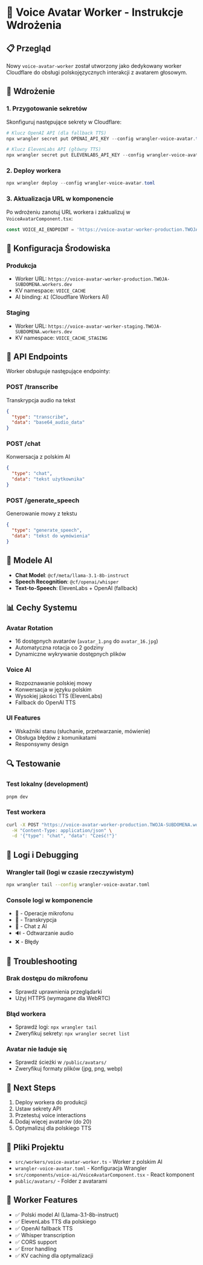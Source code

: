 # 🎯 Voice Avatar Worker - Instrukcje Wdrożenia

## 📋 Przegląd

Nowy `voice-avatar-worker` został utworzony jako dedykowany worker Cloudflare do obsługi polskojęzycznych interakcji z avatarem głosowym.

## 🚀 Wdrożenie

### 1. Przygotowanie sekretów

Skonfiguruj następujące sekrety w Cloudflare:

```powershell
# Klucz OpenAI API (dla fallback TTS)
npx wrangler secret put OPENAI_API_KEY --config wrangler-voice-avatar.toml

# Klucz ElevenLabs API (główny TTS)
npx wrangler secret put ELEVENLABS_API_KEY --config wrangler-voice-avatar.toml
```

### 2. Deploy workera

```powershell
npx wrangler deploy --config wrangler-voice-avatar.toml
```

### 3. Aktualizacja URL w komponencie

Po wdrożeniu zanotuj URL workera i zaktualizuj w `VoiceAvatarComponent.tsx`:

```typescript
const VOICE_AI_ENDPOINT = 'https://voice-avatar-worker-production.TWOJA-SUBDOMENA.workers.dev';
```

## 🔧 Konfiguracja Środowiska

### Produkcja

- Worker URL: `https://voice-avatar-worker-production.TWOJA-SUBDOMENA.workers.dev`
- KV namespace: `VOICE_CACHE`
- AI binding: `AI` (Cloudflare Workers AI)

### Staging

- Worker URL: `https://voice-avatar-worker-staging.TWOJA-SUBDOMENA.workers.dev`
- KV namespace: `VOICE_CACHE_STAGING`

## 🎤 API Endpoints

Worker obsługuje następujące endpointy:

### POST /transcribe
Transkrypcja audio na tekst
```json
{
  "type": "transcribe",
  "data": "base64_audio_data"
}
```

### POST /chat
Konwersacja z polskim AI
```json
{
  "type": "chat",
  "data": "tekst użytkownika"
}
```

### POST /generate_speech
Generowanie mowy z tekstu
```json
{
  "type": "generate_speech",
  "data": "tekst do wymówienia"
}
```

## 🤖 Modele AI

- **Chat Model**: `@cf/meta/llama-3.1-8b-instruct`
- **Speech Recognition**: `@cf/openai/whisper`
- **Text-to-Speech**: ElevenLabs + OpenAI (fallback)

## 📊 Cechy Systemu

### Avatar Rotation
- 16 dostępnych avatarów (`avatar_1.png` do `avatar_16.jpg`)
- Automatyczna rotacja co 2 godziny
- Dynamiczne wykrywanie dostępnych plików

### Voice AI
- Rozpoznawanie polskiej mowy
- Konwersacja w języku polskim
- Wysokiej jakości TTS (ElevenLabs)
- Fallback do OpenAI TTS

### UI Features
- Wskaźniki stanu (słuchanie, przetwarzanie, mówienie)
- Obsługa błędów z komunikatami
- Responsywny design

## 🔍 Testowanie

### Test lokalny (development)
```bash
pnpm dev
```

### Test workera
```bash
curl -X POST "https://voice-avatar-worker-production.TWOJA-SUBDOMENA.workers.dev" \
  -H "Content-Type: application/json" \
  -d '{"type": "chat", "data": "Cześć!"}'
```

## 📝 Logi i Debugging

### Wrangler tail (logi w czasie rzeczywistym)
```bash
npx wrangler tail --config wrangler-voice-avatar.toml
```

### Console logi w komponencie
- 🎤 - Operacje mikrofonu
- 📝 - Transkrypcja
- 💬 - Chat z AI
- 🔊 - Odtwarzanie audio
- ❌ - Błędy

## 🔧 Troubleshooting

### Brak dostępu do mikrofonu
- Sprawdź uprawnienia przeglądarki
- Użyj HTTPS (wymagane dla WebRTC)

### Błąd workera
- Sprawdź logi: `npx wrangler tail`
- Zweryfikuj sekrety: `npx wrangler secret list`

### Avatar nie ładuje się
- Sprawdź ścieżki w `/public/avatars/`
- Zweryfikuj formaty plików (jpg, png, webp)

## 🎯 Next Steps

1. Deploy workera do produkcji
2. Ustaw sekrety API
3. Przetestuj voice interactions
4. Dodaj więcej avatarów (do 20)
5. Optymalizuj dla polskiego TTS

## 📁 Pliki Projektu

- `src/workers/voice-avatar-worker.ts` - Worker z polskim AI
- `wrangler-voice-avatar.toml` - Konfiguracja Wrangler
- `src/components/voice-ai/VoiceAvatarComponent.tsx` - React komponent
- `public/avatars/` - Folder z avatarami

## 🔗 Worker Features

- ✅ Polski model AI (Llama-3.1-8b-instruct)
- ✅ ElevenLabs TTS dla polskiego
- ✅ OpenAI fallback TTS
- ✅ Whisper transcription
- ✅ CORS support
- ✅ Error handling
- ✅ KV caching dla optymalizacji
